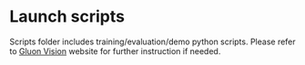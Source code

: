 # Launch scripts
 Scripts folder includes training/evaluation/demo python scripts.
 Please refer to [Gluon Vision](http://gluon-vision.mxnet.io/index.html) website for further instruction if needed.

